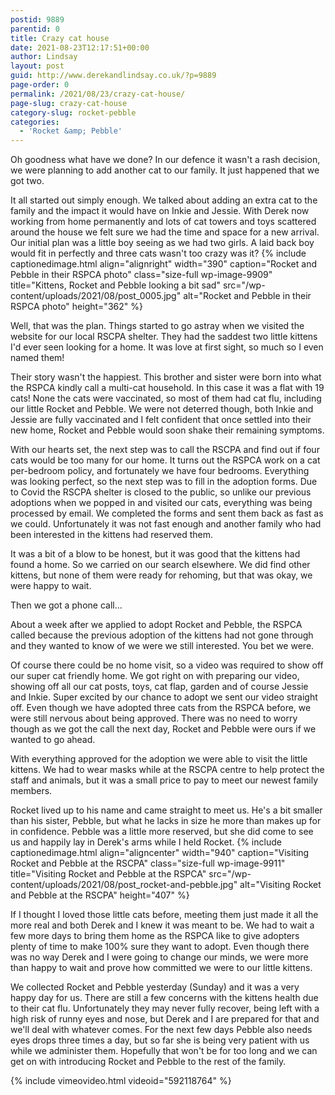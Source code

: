 ```yaml
---
postid: 9889
parentid: 0
title: Crazy cat house
date: 2021-08-23T12:17:51+00:00
author: Lindsay
layout: post
guid: http://www.derekandlindsay.co.uk/?p=9889
page-order: 0
permalink: /2021/08/23/crazy-cat-house/
page-slug: crazy-cat-house
category-slug: rocket-pebble
categories:
  - 'Rocket &amp; Pebble'
---
```

Oh goodness what have we done? In our defence it wasn't a rash decision, we were planning to add another cat to our family. It just happened that we got two.

It all started out simply enough. We talked about adding an extra cat to the family and the impact it would have on Inkie and Jessie. With Derek now working from home permanently and lots of cat towers and toys scattered around the house we felt sure we had the time and space for a new arrival. Our initial plan was a little boy seeing as we had two girls. A laid back boy would fit in perfectly and three cats wasn't too crazy was it? {% include captionedimage.html align="alignright" width="390" caption="Rocket and Pebble in their RSPCA photo" class="size-full wp-image-9909" title="Kittens, Rocket and Pebble looking a bit sad" src="/wp-content/uploads/2021/08/post_0005.jpg" alt="Rocket and Pebble in their RSPCA photo" height="362" %} 

Well, that was the plan. Things started to go astray when we visited the website for our local RSCPA shelter. They had the saddest two little kittens I'd ever seen looking for a home. It was love at first sight, so much so I even named them!

Their story wasn't the happiest. This brother and sister were born into what the RSPCA kindly call a multi-cat household. In this case it was a flat with 19 cats! None the cats were vaccinated, so most of them had cat flu, including our little Rocket and Pebble. We were not deterred though, both Inkie and Jessie are fully vaccinated and I felt confident that once settled into their new home, Rocket and Pebble would soon shake their remaining symptoms.

With our hearts set, the next step was to call the RSCPA and find out if four cats would be too many for our home. It turns out the RSPCA work on a cat per-bedroom policy, and fortunately we have four bedrooms. Everything was looking perfect, so the next step was to fill in the adoption forms. Due to Covid the RSCPA shelter is closed to the public, so unlike our previous adoptions when we popped in and visited our cats, everything was being processed by email. We completed the forms and sent them back as fast as we could. Unfortunately it was not fast enough and another family who had been interested in the kittens had reserved them.

It was a bit of a blow to be honest, but it was good that the kittens had found a home. So we carried on our search elsewhere. We did find other kittens, but none of them were ready for rehoming, but that was okay, we were happy to wait.

Then we got a phone call...

About a week after we applied to adopt Rocket and Pebble, the RSPCA called because the previous adoption of the kittens had not gone through and they wanted to know of we were we still interested. You bet we were.

Of course there could be no home visit, so a video was required to show off our super cat friendly home. We got right on with preparing our video, showing off all our cat posts, toys, cat flap, garden and of course Jessie and Inkie. Super excited by our chance to adopt we sent our video straight off. Even though we have adopted three cats from the RSPCA before, we were still nervous about being approved. There was no need to worry though as we got the call the next day, Rocket and Pebble were ours if we wanted to go ahead.

With everything approved for the adoption we were able to visit the little kittens. We had to wear masks while at the RSCPA centre to help protect the staff and animals, but it was a small price to pay to meet our newest family members.

Rocket lived up to his name and came straight to meet us. He's a bit smaller than his sister, Pebble, but what he lacks in size he more than makes up for in confidence. Pebble was a little more reserved, but she did come to see us and happily lay in Derek's arms while I held Rocket. {% include captionedimage.html align="aligncenter" width="940" caption="Visiting Rocket and Pebble at the RSCPA" class="size-full wp-image-9911" title="Visiting Rocket and Pebble at the RSPCA" src="/wp-content/uploads/2021/08/post_rocket-and-pebble.jpg" alt="Visiting Rocket and Pebble at the RSCPA" height="407" %} 

If I thought I loved those little cats before, meeting them just made it all the more real and both Derek and I knew it was meant to be. We had to wait a few more days to bring them home as the RSPCA like to give adopters plenty of time to make 100% sure they want to adopt. Even though there was no way Derek and I were going to change our minds, we were more than happy to wait and prove how committed we were to our little kittens.

We collected Rocket and Pebble yesterday (Sunday) and it was a very happy day for us. There are still a few concerns with the kittens health due to their cat flu. Unfortunately they may never fully recover, being left with a high risk of runny eyes and nose, but Derek and I are prepared for that and we'll deal with whatever comes. For the next few days Pebble also needs eyes drops three times a day, but so far she is being very patient with us while we administer them. Hopefully that won't be for too long and we can get on with introducing Rocket and Pebble to the rest of the family.

{% include vimeovideo.html videoid="592118764" %}